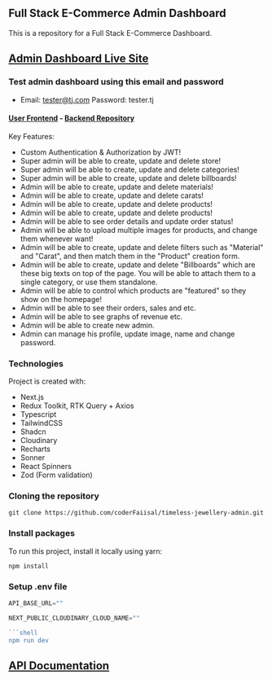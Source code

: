 ## Full Stack E-Commerce Admin Dashboard

This is a repository for a Full Stack E-Commerce Dashboard.

## [Admin Dashboard Live Site](https://timeless-jewellery-admin.vercel.app/)

### Test admin dashboard using this email and password

- Email: tester@tj.com Password: tester.tj

#### [User Frontend](#) - [Backend Repository](https://github.com/coderFaiisal/Timeless-backend.git)

Key Features:

- Custom Authentication & Authorization by JWT!
- Super admin will be able to create, update and delete store!
- Super admin will be able to create, update and delete categories!
- Super admin will be able to create, update and delete billboards!
- Admin will be able to create, update and delete materials!
- Admin will be able to create, update and delete carats!
- Admin will be able to create, update and delete products!
- Admin will be able to create, update and delete products!
- Admin will be able to see order details and update order status!
- Admin will be able to upload multiple images for products, and change them whenever want!
- Admin will be able to create, update and delete filters such as "Material" and "Carat", and then match them in the "Product" creation form.
- Admin will be able to create, update and delete "Billboards" which are these big texts on top of the page. You will be able to attach them to a single category, or use them standalone.
- Admin will be able to control which products are "featured" so they show on the homepage!
- Admin will be able to see their orders, sales and etc.
- Admin will be able to see graphs of revenue etc.
- Admin will be able to create new admin.
- Admin can manage his profile, update image, name and change password.

### Technologies

Project is created with:

- Next.js
- Redux Toolkit, RTK Query + Axios
- Typescript
- TailwindCSS
- Shadcn
- Cloudinary
- Recharts
- Sonner
- React Spinners
- Zod (Form validation)

### Cloning the repository

```shell
git clone https://github.com/coderFaiisal/timeless-jewellery-admin.git
```

### Install packages

To run this project, install it locally using yarn:

```shell
npm install
```

### Setup .env file

````ts
API_BASE_URL=""

NEXT_PUBLIC_CLOUDINARY_CLOUD_NAME=""

```shell
npm run dev
````

## [API Documentation](https://documenter.getpostman.com/view/29322785/2s9YXk3gAs)
